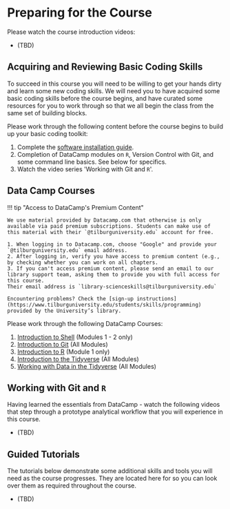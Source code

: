 # Preparing for the Course

Please watch the course introduction videos:

* (TBD)

## Acquiring and Reviewing Basic Coding Skills

To succeed in this course you will need to be willing to get your hands dirty and learn some new coding skills.
We will need you to have acquired some basic coding skills before the course begins, and have curated some resources for you to work through so that we all begin the class from the same set of building blocks.

Please work through the following content before the course begins to build up your basic coding toolkit:

1. Complete the [software installation guide](../software-install).
2. Completion of DataCamp modules on `R`, Version Control with Git, and some command line basics. See below for specifics.
3. Watch the video series 'Working with Git and `R`'.

## Data Camp Courses

!!! tip "Access to DataCamp's Premium Content"

    We use material provided by Datacamp.com that otherwise is only available via paid premium subscriptions. Students can make use of this material with their `@tilburguniversity.edu` account for free.

    1. When logging in to Datacamp.com, choose "Google" and provide your `@tilburguniversity.edu` email address.
    2. After logging in, verify you have access to premium content (e.g., by checking whether you can work on all chapters.
    3. If you can't access premium content, please send an email to our library support team, asking them to provide you with full access for this course. 
    Their email address is `library-scienceskills@tilburguniversity.edu`

    Encountering problems? Check the [sign-up instructions](https://www.tilburguniversity.edu/students/skills/programming) provided by the University’s library.

Please work through the following DataCamp Courses:

1. [Introduction to Shell](https://learn.datacamp.com/courses/introduction-to-shell) (Modules 1 - 2 only)
2. [Introduction to Git](https://learn.datacamp.com/courses/introduction-to-git) (All Modules)
3. [Introduction to R](https://learn.datacamp.com/courses/free-introduction-to-r) (Module 1 only)
4. [Introduction to the Tidyverse](https://learn.datacamp.com/courses/introduction-to-the-tidyverse) (All Modules)
5. [Working with Data in the Tidyverse](https://learn.datacamp.com/courses/working-with-data-in-the-tidyverse) (All Modules)

## Working with Git and `R`

Having learned the essentials from DataCamp - watch the following videos that step through a prototype analytical workflow that you will experience in this course.

* (TBD)

## Guided Tutorials

The tutorials below demonstrate some additional skills and tools you will need as the course progresses.
They are located here for so you can look over them as required throughout the course.

* (TBD)
